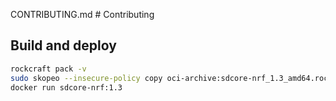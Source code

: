 CONTRIBUTING.md # Contributing

## Build and deploy

```bash
rockcraft pack -v
sudo skopeo --insecure-policy copy oci-archive:sdcore-nrf_1.3_amd64.rock docker-daemon:sdcore-nrf:1.3
docker run sdcore-nrf:1.3
```
